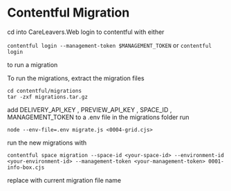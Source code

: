 # Contentful Migration
cd into CareLeavers.Web
login to contentful with either

`contentful login --management-token $MANAGEMENT_TOKEN`
or
`contentful login`

to run a migration

To run the migrations, extract the migration files
```
cd contentful/migrations
tar -zxf migrations.tar.gz
```

add
DELIVERY_API_KEY , PREVIEW_API_KEY , SPACE_ID , MANAGEMENT_TOKEN
to a .env file in the migrations folder
run 
```
node --env-file=.env migrate.js <0004-grid.cjs>
```



run the new migrations with
```
contentful space migration --space-id <your-space-id> --environment-id <your-environment-id> --management-token <your-management-token> 0001-info-box.cjs
```
replace with current migration file name
